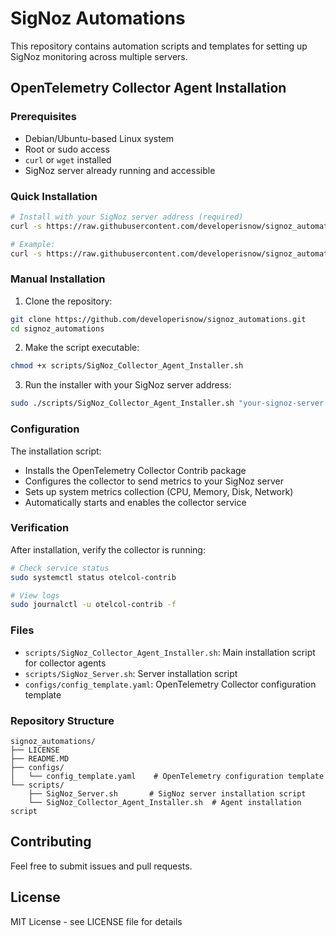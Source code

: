 # SigNoz Automations

This repository contains automation scripts and templates for setting up SigNoz monitoring across multiple servers.

## OpenTelemetry Collector Agent Installation

### Prerequisites
- Debian/Ubuntu-based Linux system
- Root or sudo access
- `curl` or `wget` installed
- SigNoz server already running and accessible

### Quick Installation

```bash
# Install with your SigNoz server address (required)
curl -s https://raw.githubusercontent.com/developerisnow/signoz_automations/main/scripts/SigNoz_Collector_Agent_Installer.sh | sudo bash -s "your-signoz-server:4317"

# Example:
curl -s https://raw.githubusercontent.com/developerisnow/signoz_automations/main/scripts/SigNoz_Collector_Agent_Installer.sh | sudo bash -s "192.168.1.100:4317"
```

### Manual Installation

1. Clone the repository:
```bash
git clone https://github.com/developerisnow/signoz_automations.git
cd signoz_automations
```

2. Make the script executable:
```bash
chmod +x scripts/SigNoz_Collector_Agent_Installer.sh
```

3. Run the installer with your SigNoz server address:
```bash
sudo ./scripts/SigNoz_Collector_Agent_Installer.sh "your-signoz-server:4317"
```

### Configuration

The installation script:
- Installs the OpenTelemetry Collector Contrib package
- Configures the collector to send metrics to your SigNoz server
- Sets up system metrics collection (CPU, Memory, Disk, Network)
- Automatically starts and enables the collector service

### Verification

After installation, verify the collector is running:
```bash
# Check service status
sudo systemctl status otelcol-contrib

# View logs
sudo journalctl -u otelcol-contrib -f
```

### Files

- `scripts/SigNoz_Collector_Agent_Installer.sh`: Main installation script for collector agents
- `scripts/SigNoz_Server.sh`: Server installation script
- `configs/config_template.yaml`: OpenTelemetry Collector configuration template

### Repository Structure

```
signoz_automations/
├── LICENSE
├── README.MD
├── configs/
│   └── config_template.yaml    # OpenTelemetry configuration template
└── scripts/
    ├── SigNoz_Server.sh       # SigNoz server installation script
    └── SigNoz_Collector_Agent_Installer.sh  # Agent installation script
```

## Contributing

Feel free to submit issues and pull requests.

## License

MIT License - see LICENSE file for details
